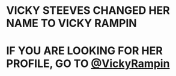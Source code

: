 # VICKY STEEVES CHANGED HER NAME TO VICKY RAMPIN
# IF YOU ARE LOOKING FOR HER PROFILE, GO TO [@VickyRampin](https://github.com/VickyRampin)
